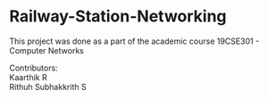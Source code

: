 # Railway-Station-Networking

This project was done as a part of the academic course 19CSE301 - Computer Networks

Contributors:<br>
Kaarthik R<br>
Rithuh Subhakkrith S
